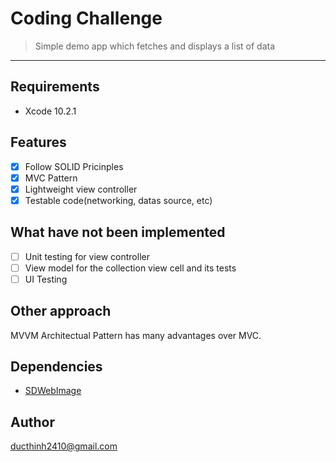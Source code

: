# Coding Challenge
> Simple demo app which fetches and displays a list of data
----

## Requirements
* Xcode 10.2.1

## Features
- [x] Follow SOLID Pricinples   
- [x] MVC Pattern  
- [x] Lightweight view controller  
- [x] Testable code(networking, datas source, etc)  
  
## What have not been implemented
- [ ] Unit testing for view controller 
- [ ] View model for the collection view cell and its tests  
- [ ] UI Testing  

## Other approach
MVVM Architectual Pattern has many advantages over MVC.

## Dependencies
- [SDWebImage](https://github.com/SDWebImage/SDWebImage)  

## Author
<ducthinh2410@gmail.com>
